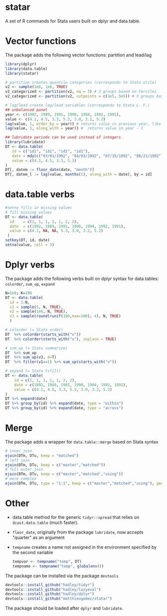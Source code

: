 statar
======

A set of R commands for Stata users built on dplyr and data.table. 


# Vector functions
The package adds the following vector functions: partition and lead/lag

````R
library(dplyr)
library(data.table)
library(statar)

# partition creates quantile categories (corresponds to Stata xtile)
v2 <- sample(1e6, 1e6, TRUE)                   
v2_categorized <- partition(v2, nq = 3) # 3 groups based on terciles
v2_categorized <- partition(v2, cutpoints = c(1e5, 5e5)) # 3 groups based on two cutpoints

# lag/lead create lag/lead variables (corresponds to Stata L. F.)
## unbalanced panel
year <- c(1992, 1989, 1991, 1990, 1994, 1992, 1991),
value <- c(4.1, 4.5, 3.3, 5.3, 3.0, 3.2, 5.2)
lag(value, 1, order_by = year)) # returns value in previous year, like  dplyr::lag
lag(value, 1, along_with = year)) #  returns value in year - 1

## lubridate periods can be used instead of integers
library(lubridate)
DT <- data.table(     
   id = c("id1", "id1", "id1", "id1"),
   date = mdy(c("03/01/1992", "04/03/1992", "07/15/1992", "08/21/1992")),
   value = c(4.1, 4.5, 3.3, 5.3)
)
DT[, datem := floor_date(date, "month")]
DT[, datem_l := lag(value, months(1), along_with = date), by = id] 
````

# data.table verbs

````R
#setna fills in missing values
# fill missing values
DT <- data.table(
  id    = c(1, 1, 1, 1, 1, 2, 2),
  date  = c(1992, 1989, 1991, 1990, 1994, 1992, 1991),
  value = c(4.1, NA, NA, 5.3, 3.0, 3.2, 5.2)
 )
setkey(DT, id, date) 
setna(value, roll = 3)
````
# Dplyr verbs

The package adds the following verbs built on dplyr syntax for data.tables: `colorder`, `sum_up`, `expand`
````R
N=1e6; K=100
DT <- data.table(
  id = 1:N,
  v1 = sample(5, N, TRUE),
  v2 = sample(1e6, N, TRUE),
  v3 = sample(round(runif(100,max=100), 4), N, TRUE)
  )

# colorder (= Stata order)
DT  %>% colorder(starts_with("v"))
DT  %>% colorder(starts_with("v"), inplace = TRUE)

# sum_up (= Stata summarize)
DT  %>% sum_up
DT  %>% sum_up(v3, d=T)
DT  %>% filter(v1==1) %>% sum_up(starts_with("v"))

# expand (= Stata tsfill)
DT <- data.table(
    id = c(1, 1, 1, 1, 1, 2, 2),
    date = c(1992, 1989, 1991, 1990, 1994, 1992, 1991),
    value = c(4.1, 4.5, 3.3, 5.3, 3.0, 3.2, 5.2)
)
DT %>% expand(date)
DT %>% group_by(id) %>% expand(date, type = "within")
DT %>% group_by(id) %>% expand(date, type = "across")
````


# Merge
The package adds a wrapper for `data.table::merge` based on Stata syntax

````R
# inner join
ejoin(DTm, DTu, keep = "matched")
# left join
ejoin(DTm, DTu, keep = c("master","matched"))
# full outer join
ejoin(DTm, DTu, keep = c("master","matched","using"))
# more complex
ejoin(DTm, DTu, type = "1:1", keep = c("master","matched","using"), gen = "_merge")
````

# Other
-  data.table method for the generic `tidyr::spread` that relies on `dcast.data.table` (much faster).
- `floor_date`, originally from the package `lubridate`, now accepts "quarter" as an argument 
- `tempname` creates a name not assigned in the environment specified by the second variable

	````R
	tempvar <- tempname("temp", DT)
	tempname <- tempname("temp", globalenv())
	````

The package can be installed via the package `devtools`

````R
devtools::install_github("hadley/tidyr")
devtools::install_github("hadley/lazyeval")
devtools::install_github("hadley/dplyr")
devtools::install_github("matthieugomez/statar")
````
The package should be loaded after `dplyr` and `lubridate`.
